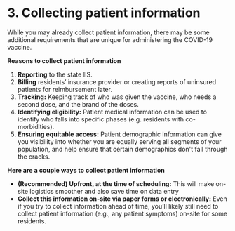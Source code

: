 # 3. Collecting patient information

While you may already collect patient information, there may be some additional requirements that are unique for administering the COVID-19 vaccine.

**Reasons to collect patient information**

1. **Reporting** to the state IIS.
2. **Billing** residents’ insurance provider or creating reports of uninsured patients for reimbursement later.
3. **Tracking:** Keeping track of who was given the vaccine, who needs a second dose, and the brand of the doses.
4. **Identifying eligibility:** Patient medical information can be used to identify who falls into specific phases \(e.g. residents with co-morbidities\).
5. **Ensuring equitable access:** Patient demographic information can give you visibility into whether you are equally serving all segments of your population, and help ensure that certain demographics don't fall through the cracks.

**Here are a couple ways to collect patient information**

* **\(Recommended\) Upfront, at the time of scheduling:** This will make on-site logistics smoother and also save time on data entry
* **Collect this information on-site via paper forms or electronically:** Even if you try to collect information ahead of time, you’ll likely still need to collect patient information \(e.g., any patient symptoms\) on-site for some residents. 

